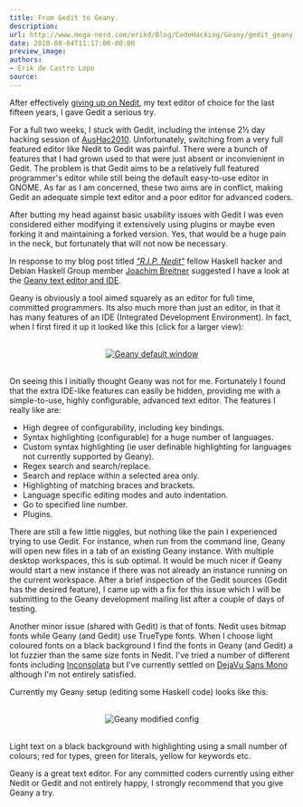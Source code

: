```yaml
---
title: From Gedit to Geany.
description:
url: http://www.mega-nerd.com/erikd/Blog/CodeHacking/Geany/gedit_geany.html
date: 2010-08-04T11:17:00-00:00
preview_image:
authors:
- Erik de Castro Lopo
source:
---
```




<p>
After effectively
	<a href="http://www.mega-nerd.com/erikd/Blog/CodeHacking/rip_nedit.html">
	giving up on Nedit</a>,
my text editor of choice for the last fifteen years, I gave Gedit a serious try.
</p>

<p>
For a full two weeks, I stuck with Gedit, including the intense 2½ day
hacking session of
	<a href="http://random.axman6.com/blog/?p=219">
	AusHac2010</a>.
Unfortunately, switching from a very full featured editor like Nedit to Gedit
was painful.
There were a bunch of features that I had grown used to that were just absent or
inconvienient in Gedit.
The problem is that Gedit aims to be a relatively full featured programmer's
editor while still being the default easy-to-use editor in GNOME.
As far as I am concerned, these two aims are in conflict, making Gedit an
adequate simple text editor and a poor editor for advanced coders.
</p>

<p>
After butting my head against basic usability issues with Gedit I was even
considered either modifying it extensively using plugins or maybe even forking
it and maintaining a forked version.
Yes, that would be a huge pain in the neck, but fortunately that will not now
be necessary.
</p>

<p>
In response to my blog post titled
	<a href="http://www.mega-nerd.com/erikd/Blog/CodeHacking/rip_nedit.html">
	<i>"R.I.P. Nedit"</i></a>
fellow Haskell hacker and Debian Haskell Group member
	<a href="https://www.joachim-breitner.de/blog/">
	Joachim Breitner</a>
suggested I have a look at the
	<a href="http://www.geany.org/">
	Geany text editor and IDE</a>.
</p>

<p>
Geany is obviously a tool aimed squarely as an editor for full time, committed
programmers.
Its also much more than just an editor, in that it has many features of an IDE
(Integrated Development Environment).
In fact, when I first fired it up it looked like this (click for a larger view):
</p>

<br>
<center>
	<a href="http://www.mega-nerd.com/erikd/Img/geany-default.png">
	<img src="http://www.mega-nerd.com/erikd/Img/geany-default-small.png" border="0" alt="Geany default window">
	</a>
</center>
<br>

<p>
On seeing this I initially thought Geany was not for me.
Fortunately I found that the extra IDE-like features can easily be hidden,
providing me with a simple-to-use, highly configurable, advanced text editor.
The features I really like are:
</p>

<ul>
	<li>High degree of configurability, including key bindings.
		</li>
	<li>Syntax highlighting (configurable) for a huge number of languages.
		</li>
	<li>Custom syntax highlighting (ie user definable highlighting for languages
		not currently supported by Geany).
		</li>
	<li>Regex search and search/replace.
		</li>
	<li>Search and replace within a selected area only.
		</li>
	<li>Highlighting of matching braces and brackets.
		</li>
	<li>Language specific editing modes and auto indentation.
		</li>
	<li>Go to specified line number.
		</li>
	<li>Plugins.
		</li>
</ul>

<p>
There are still a few little niggles, but nothing like the pain I experienced
trying to use Gedit.
For instance, when run from the command line, Geany will open new files in a
tab of an existing Geany instance.
With multiple desktop workspaces, this is sub optimal.
It would be much nicer if Geany would start a new instance if there was not
already an instance running on the current workspace.
After a brief inspection of the Gedit sources (Gedit has the desired feature),
I came up with a fix for this issue which I will be submitting to the Geany
development mailing list after a couple of days of testing.
</p>

<p>
Another minor issue (shared with Gedit) is that of fonts.
Nedit uses bitmap fonts while Geany (and Gedit) use TrueType fonts.
When I choose light coloured fonts on a black background I find the fonts in
Geany (and Gedit) a lot fuzzier than the same size fonts in Nedit.
I've tried a number of different fonts including
	<a href="http://www.levien.com/type/myfonts/inconsolata.html">
	Inconsolata</a>
but I've currently settled on
	<a href="http://dejavu-fonts.org/wiki/Main_Page">
	DejaVu Sans Mono</a>
although I'm not entirely satisfied.
</p>

<p>
Currently my Geany setup (editing some Haskell code) looks like this:
</p>

<br>
<center>
	<img src="http://www.mega-nerd.com/erikd/Img/geany-modded.png" border="0" alt="Geany modified config">
</center>
<br>

<p>
Light text on a black background with highlighting using a small number of
colours; red for types, green for literals, yellow for keywords etc.
</p>

<p>
Geany is a great text editor.
For any committed coders currently using either Nedit or Gedit and not entirely
happy, I strongly recommend that you give Geany a try.
</p>



